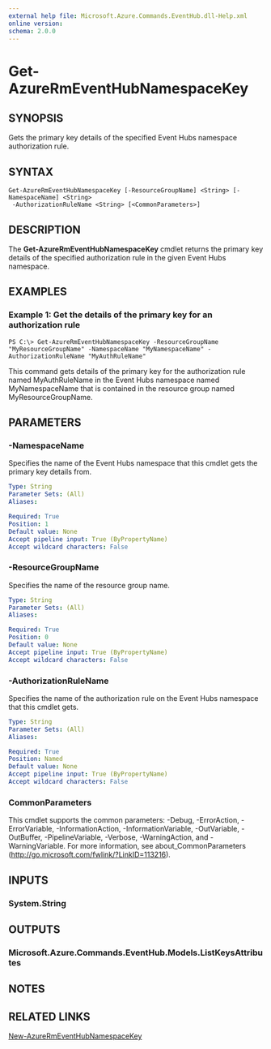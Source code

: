 ```yaml
---
external help file: Microsoft.Azure.Commands.EventHub.dll-Help.xml
online version: 
schema: 2.0.0
---
```


# Get-AzureRmEventHubNamespaceKey

## SYNOPSIS
Gets the primary key details of the specified Event Hubs namespace authorization rule.

## SYNTAX

```
Get-AzureRmEventHubNamespaceKey [-ResourceGroupName] <String> [-NamespaceName] <String>
 -AuthorizationRuleName <String> [<CommonParameters>]
```

## DESCRIPTION
The **Get-AzureRmEventHubNamespaceKey** cmdlet returns the primary key details of the specified authorization rule in the given Event Hubs namespace.

## EXAMPLES

### Example 1: Get the details of the primary key for an authorization rule
```
PS C:\> Get-AzureRmEventHubNamespaceKey -ResourceGroupName "MyResourceGroupName" -NamespaceName "MyNamespaceName" -AuthorizationRuleName "MyAuthRuleName"
```

This command gets details of the primary key for the authorization rule named MyAuthRuleName in the Event Hubs namespace named MyNamespaceName that is contained in the resource group named MyResourceGroupName.

## PARAMETERS

### -NamespaceName
Specifies the name of the Event Hubs namespace that this cmdlet gets the primary key details from.

```yaml
Type: String
Parameter Sets: (All)
Aliases: 

Required: True
Position: 1
Default value: None
Accept pipeline input: True (ByPropertyName)
Accept wildcard characters: False
```


### -ResourceGroupName
Specifies the name of the resource group name.


```yaml
Type: String
Parameter Sets: (All)
Aliases: 

Required: True
Position: 0
Default value: None
Accept pipeline input: True (ByPropertyName)
Accept wildcard characters: False
```

### -AuthorizationRuleName
Specifies the name of the authorization rule on the Event Hubs namespace that this cmdlet gets.


```yaml
Type: String
Parameter Sets: (All)
Aliases: 

Required: True
Position: Named
Default value: None
Accept pipeline input: True (ByPropertyName)
Accept wildcard characters: False
```

### CommonParameters
This cmdlet supports the common parameters: -Debug, -ErrorAction, -ErrorVariable, -InformationAction, -InformationVariable, -OutVariable, -OutBuffer, -PipelineVariable, -Verbose, -WarningAction, and -WarningVariable. For more information, see about_CommonParameters (http://go.microsoft.com/fwlink/?LinkID=113216).

## INPUTS

### System.String

## OUTPUTS

### Microsoft.Azure.Commands.EventHub.Models.ListKeysAttributes

## NOTES

## RELATED LINKS

[New-AzureRmEventHubNamespaceKey](./New-AzureRmEventHubNamespaceKey.md)
